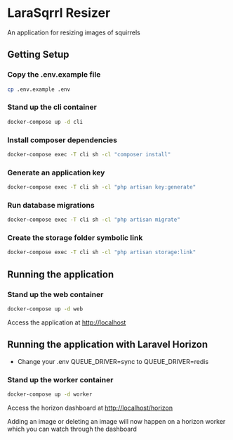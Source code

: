 # LaraSqrrl Resizer

An application for resizing images of squirrels

## Getting Setup

### Copy the .env.example file
```bash
cp .env.example .env 
```

### Stand up the cli container
```bash
docker-compose up -d cli 
```

### Install composer dependencies
```bash
docker-compose exec -T cli sh -cl "composer install"
```

### Generate an application key
```bash
docker-compose exec -T cli sh -cl "php artisan key:generate"
```

### Run database migrations
```bash
docker-compose exec -T cli sh -cl "php artisan migrate"
```

### Create the storage folder symbolic link
```bash
docker-compose exec -T cli sh -cl "php artisan storage:link"
```

## Running the application

### Stand up the web container
```bash
docker-compose up -d web
```

Access the application at <http://localhost>

## Running the application with Laravel Horizon
* Change your .env QUEUE_DRIVER=sync to QUEUE_DRIVER=redis

### Stand up the worker container
```bash
docker-compose up -d worker
```

Access the horizon dashboard at <http://localhost/horizon>

Adding an image or deleting an image will now happen on a horizon worker which you can watch through the dashboard